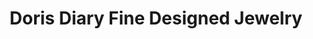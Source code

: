 ---
title: "Doris Diary Fine Designed Jewelry"
url: /halifax/doris-diary-fine-designed-jewelry/
shop: kiosk
---
